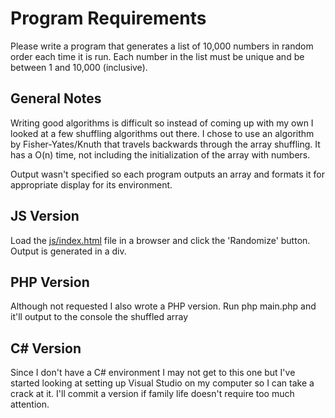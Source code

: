 Program Requirements
====================

Please write a program that generates a list of 10,000 numbers in random order each time it is run. Each number in the list must be unique and be between 1 and 10,000 (inclusive).

General Notes
-------------

Writing good algorithms is difficult so instead of coming up with my own I looked at a few shuffling algorithms out there.
I chose to use an algorithm by Fisher-Yates/Knuth that travels backwards through the array shuffling.
It has a O(n) time, not including the initialization of the array with numbers. 

Output wasn't specified so each program outputs an array and formats it for appropriate display for its environment.

JS Version
----------

Load the [js/index.html](js/index.html) file in a browser and click the 'Randomize' button. Output is generated in a div.

PHP Version
-----------

Although not requested I also wrote a PHP version. Run php main.php and it'll output to the console the shuffled array

C# Version
----------

Since I don't have a C# environment I may not get to this one but I've started looking at setting up Visual Studio on my computer so 
I can take a crack at it. I'll commit a version if family life doesn't require too much attention. 
